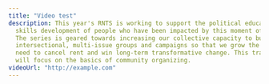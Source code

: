 ```yaml
---
title: "Video test"
description: This year's RNTS is working to support the political education and
  skills development of people who have been impacted by this moment of crisis.
  The series is geared towards increasing our collective capacity to build
  intersectional, multi-issue groups and campaigns so that we grow the power we
  need to cancel rent and win long-term transformative change. This training
  will focus on the basics of community organizing.
videoUrl: "http://example.com"
---
```

